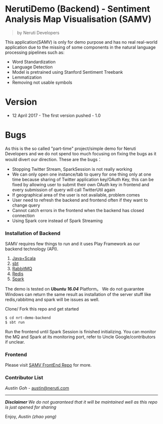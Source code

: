# NerutiDemo (Backend) - Sentiment Analysis Map Visualisation (SAMV)
>   by Neruti Developers

This application(SAMV) is only for demo purpose and has no real real-world application due to the missing of some components in the natural language processing pipelines such as:

  - Word Standardization 
  - Language Detection
  - Model is pretrained using Stanford Sentiment Treebank
  - Lemmatization
  - Removing not usable symbols 

# Version

  - 12 April 2017 - The first version pushed - 1.0


# Bugs
As this is the so called "part-time" project/simple demo for Neruti Developers and we do not spend too much focusing on fixing the bugs as it would divert our direction. These are the bugs：
  - Stopping Twitter Stream, SparkSession is not really working
  - We can only open one instance/tab to query for one thing only at one time because sharing of Twitter application key/OAuth Key, this can be fixed by allowing user to submit their own OAuth key in frontend and every submission of query will call TwitterUtil again
  - If geographical area of the user is not available, problem comes
  - User need to refresh the backend and frontend often if they want to change query
  - Cannot catch errors in the frontend when the backend has closed connection
  - Using Spark core instead of Spark Streaming 

### Installation of Backend

SAMV requires few things to run and it uses Play Framework as our backend technology (API).
1.  [Java+Scala](https://www.scala-lang.org/download/) 
2.  [sbt](http://www.scala-sbt.org/) 
3.  [RabbitMQ](https://www.rabbitmq.com/download.html) 
4.  [Redis](https://redis.io/) 
5.  [Spark](http://spark.apache.org/) 

The demo is tested on ***Ubuntu 16.04*** Platform。 We do not guarantee Windows can return the same result as installation of the server stuff like redis,rabbitmq and spark will be issues as well.

Clone/ Fork this repo and get started

```sh
$ cd nrt-demo-backend
$ sbt run
```

Run the frontend until Spark Session is finished initializing.
You can monitor the MQ and Spark at its monitoring port, refer to Uncle Google/contributors if unclear.

### Frontend
Please visit [SAMV FrontEnd Repo](https://github.com/neruti-developers/neruti-demo-frontend) for more.


### Contributor List
*Austin Goh*  - austin@neruti.com 

---
***Disclaimer*** *We do not guaranteed that it will be maintained well as this repo is just opened for sharing*

Enjoy, 
*Austin (zhao yang)*

